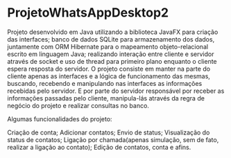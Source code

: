 # ProjetoWhatsAppDesktop2

Projeto desenvolvido em Java utilizando a biblioteca JavaFX para criação das interfaces; banco de dados SQLite para armazenamento dos dados, juntamente com ORM Hibernate para o mapeamento objeto-relacional escrito em linguagem Java; realizando interação entre cliente e servidor através de socket e uso de thread para primeiro plano enquanto o cliente espera resposta do servidor.
O projeto consiste em manter na parte do cliente apenas as interfaces e a lógica de funcionamento das mesmas, buscando, recebendo e manipulando nas interfaces as informações recebidas pelo servidor. E por parte do servidor responsável por receber as informações passadas pelo cliente, manipula-lás através da regra de negócio do projeto e realizar consultas no banco. 

Algumas funcionalidades do projeto:

Criação de conta;
Adicionar contatos;
Envio de status;
Visualização do status de contatos;
Ligação por chamada(apenas simulação, sem de fato, realizar a ligação ao contato);
Edição de contatos, conta e afins.
